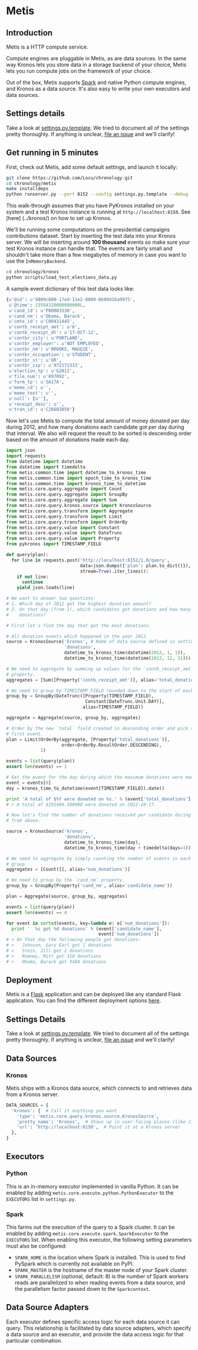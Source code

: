 # Metis

## Introduction

Metis is a HTTP compute service.

Compute engines are pluggable in Metis, as are data sources. In the same way
Kronos lets you store data in a storage backend of your choice, Metis lets you
run compute jobs on the framework of your choice.

Out of the box, Metis supports [Spark](http://spark.apache.org/) and native
Python compute engines, and Kronos as a data source. It's also easy to write
your own executors and data sources.


## Settings details

Take a look at [settings.py.template](metis/conf/default_settings.py).  We tried
to document all of the settings pretty thoroughly.  If anything is
unclear, [file an issue](../../../issues?state=open) and we'll clarify!

## Get running in 5 minutes

First, check out Metis, add some default settings, and launch it
locally:

```bash
git clone https://github.com/Locu/chronology.git
cd chronology/metis
make installdeps
python runserver.py --port 8152 --config settings.py.template --debug
```

This walk-through assumes that you have PyKronos installed on your system and
a test Kronos instance is running at `http://localhost:8150`. See [here]
(../kronos/) on how to set up Kronos.

We'll be running some computations on the presidential campaigns contributions
dataset. Start by inserting the test data into your Kronos server. We will be
inserting around **100 thousand** events so make sure your test Kronos instance
can handle that. The events are fairly small and shouldn't take more than a few
megabytes of memory in case you want to use the `InMemoryBackend`.

```bash
cd chronology/kronos
python scripts/load_test_elections_data.py
```

A sample event dictionary of this test data looks like:

```python
{u'@id': u'9809c000-17ed-11e2-8000-0b89d16a9975',
 u'@time': 13504320000000000L,
 u'cand_id': u'P80003338',
 u'cand_nm': u'Obama, Barack',
 u'cmte_id': u'C00431445',
 u'contb_receipt_amt': u'6',
 u'contb_receipt_dt': u'17-OCT-12',
 u'contbr_city': u'PORTLAND',
 u'contbr_employer': u'NOT EMPLOYED',
 u'contbr_nm': u'BROOKS, MAGGIE',
 u'contbr_occupation': u'STUDENT',
 u'contbr_st': u'OR',
 u'contbr_zip': u'972171333',
 u'election_tp': u'G2012',
 u'file_num': u'897092',
 u'form_tp': u'SA17A',
 u'memo_cd': u'',
 u'memo_text': u'',
 u'null': [u''],
 u'receipt_desc': u'',
 u'tran_id': u'C26603850'}
```

Now let's use Metis to compute the total amount of money donated per day
during 2012, and how many donations each candidate got per day during that
interval. We also will request the result to be sorted is descending order
based on the amount of donations made each day.

```python
import json
import requests
from datetime import datetime
from datetime import timedelta
from metis.common.time import datetime_to_kronos_time
from metis.common.time import epoch_time_to_kronos_time
from metis.common.time import kronos_time_to_datetime
from metis.core.query.aggregate import Count
from metis.core.query.aggregate import GroupBy
from metis.core.query.aggregate import Sum
from metis.core.query.kronos.source import KronosSource
from metis.core.query.transform import Aggregate
from metis.core.query.transform import Limit
from metis.core.query.transform import OrderBy
from metis.core.query.value import Constant
from metis.core.query.value import DateTrunc
from metis.core.query.value import Property
from pykronos import TIMESTAMP_FIELD

def query(plan):
  for line in requests.post('http://localhost:8152/1.0/query',
                            data=json.dumps({'plan': plan.to_dict()}),
                            stream=True).iter_lines():
    if not line:
      continue
    yield json.loads(line)

# We want to answer two questions:
# 1. Which day of 2012 got the highest donation amount?
# 2. On that day (from 1), which candidates got donations and how many
#    donations?

# First let's find the day that got the most donations.

# All donation events which happened in the year 2012.
source = KronosSource('kronos', # Name of data source defined in settings
                      'donations',
                      datetime_to_kronos_time(datetime(2012, 1, 1)),
                      datetime_to_kronos_time(datetime(2012, 12, 31)))

# We need to aggregate by summing up values for the `contb_receipt_amt`
# property.
aggregates = [Sum([Property('contb_receipt_amt')], alias='total_donations')]

# We need to group by TIMESTAMP_FIELD rounded down to the start of each day.
group_by = GroupBy(DateTrunc([Property(TIMESTAMP_FIELD),
                              Constant(DateTrunc.Unit.DAY)],
                             alias=TIMESTAMP_FIELD))

aggregate = Aggregate(source, group_by, aggregates)

# Order by the new `total` field created in descending order and pick the
# first event.
plan = Limit(OrderBy(aggregate, [Property('total_donations')],
                     order=OrderBy.ResultOrder.DESCENDING),
             1)

events = list(query(plan))
assert len(events) == 1

# Get the event for the day during which the maximum donations were made.
event = events[0]
day = kronos_time_to_datetime(event[TIMESTAMP_FIELD]).date()

print 'A total of $%f were donated on %s.' % (event['total_donations'], day)
# > A total of $291489.300000 were donated on 2012-10-17.

# Now let's find the number of donations received per candidate during the day
# from above.

source = KronosSource('kronos',
                      'donations',
                      datetime_to_kronos_time(day),
                      datetime_to_kronos_time(day + timedelta(days=1)))

# We need to aggregate by simply counting the number of events in each
# group.
aggregates = [Count([], alias='num_donations')]

# We need to group by the `cand_nm` property.
group_by = GroupBy(Property('cand_nm', alias='candidate_name'))

plan = Aggregate(source, group_by, aggregates)

events = list(query(plan))
assert len(events) == 4

for event in sorted(events, key=lambda e: e['num_donations']):
  print '  %s got %d donations' % (event['candidate_name'],
                                   event['num_donations'])
# > On that day the following people got donations:
# >   Johnson, Gary Earl got 1 donations
# >   Stein, Jill got 2 donations
# >   Romney, Mitt got 310 donations
# >   Obama, Barack got 3404 donations
```

## Deployment

Metis is a [Flask](http://flask.pocoo.org/) application and can be deployed
like any standard Flask application. You can find the different deployment
options [here](http://flask.pocoo.org/docs/deploying/).

## Settings Details

Take a look at [settings.py.template](metis/conf/default_settings.py).  We
tried to document all of the settings pretty thoroughly.  If anything is
unclear, [file an issue](../../../issues?state=open) and we'll clarify!

## Data Sources

### Kronos
Metis ships with a Kronos data source, which connects to and retrieves data
from a Kronos server.

```python
DATA_SOURCES = {
  'kronos': {  # Call it anything you want
    'type': 'metis.core.query.kronos.source.KronosSource',
    'pretty_name': 'Kronos',  # Shows up in user-facing places (like Jia)
    'url': 'http://localhost:8150',  # Point it at a Kronos server
  },
}
```

## Executors

### Python

This is an in-memory executor implemented in vanilla Python. It can be enabled
by adding `metis.core.execute.python.PythonExecutor` to the `EXECUTORS` list in
`settings.py`.

### Spark

This farms out the execution of the query to a Spark cluster. It can be enabled
by adding `metis.core.execute.spark.SparkExecutor` to the `EXECUTORS` list.
When enabling this executor, the following setting parameters must also be
configured:

  * `SPARK_HOME` is the location where Spark is installed. This is used to
    find PySpark which is currently not available on PyPI.
  * `SPARK_MASTER` is the hostname of the master node of your Spark cluster.
  * `SPARK_PARALLELISM` (optional, default: 8) is the number of Spark workers
    reads are parallelized to when reading events from a data source, and the
    parallelism factor passed down to the `Sparkcontext`.

## Data Source Adapters
Each executor defines specific access logic for each data source it can query.
This relationship is facilitated by data source adapters, which specify a data
source and an executor, and provide the data access logic for that particular
combination.
